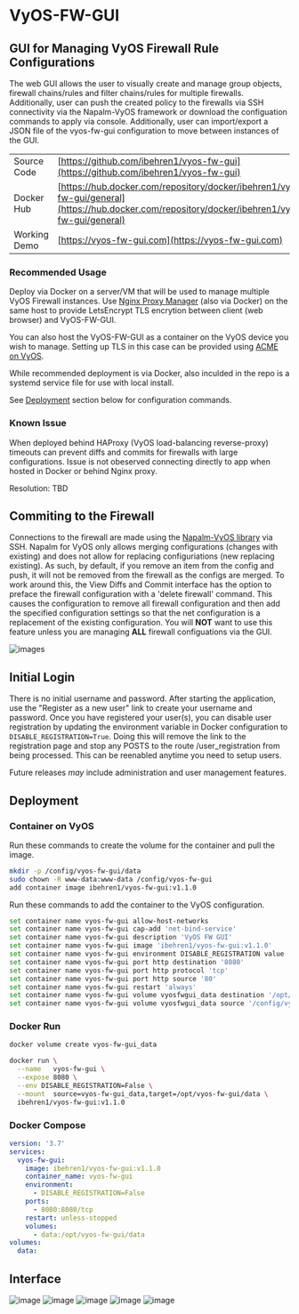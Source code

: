 # VyOS-FW-GUI

## GUI for Managing VyOS Firewall Rule Configurations

The web GUI allows the user to visually create and manage group objects, firewall chains/rules and filter chains/rules for multiple firewalls. Additionally, user can push the created policy to the firewalls via SSH connectivity via the Napalm-VyOS framework or download the configuation commands to apply via console. Additionally, user can import/export a JSON file of the vyos-fw-gui configuration to move between instances of the GUI.

| | |
| - | - |
| Source Code | [https://github.com/ibehren1/vyos-fw-gui](https://github.com/ibehren1/vyos-fw-gui)  |
| Docker Hub | [https://hub.docker.com/repository/docker/ibehren1/vyos-fw-gui/general](https://hub.docker.com/repository/docker/ibehren1/vyos-fw-gui/general)  |
| Working Demo | [https://vyos-fw-gui.com](https://vyos-fw-gui.com)|

### Recommended Usage

Deploy via Docker on a server/VM that will be used to manage multiple VyOS Firewall instances.  Use [Nginx Proxy Manager](https://nginxproxymanager.com/) (also via Docker) on the same host to provide LetsEncrypt TLS encrytion between client (web browser) and VyOS-FW-GUI.

You can also host the VyOS-FW-GUI as a container on the VyOS device you wish to manage.  Setting up TLS in this case can be provided using [ACME on VyOS](https://docs.vyos.io/en/sagitta/configuration/pki/index.html#acme).

While recommended deployment is via Docker, also inculded in the repo is a systemd service file for use with local install.  

See [Deployment](#deployment) section below for configuration commands.

### Known Issue

When deployed behind HAProxy (VyOS load-balancing reverse-proxy) timeouts can prevent diffs and commits for firewalls with large configurations.  Issue is not obeserved connecting directly to app when hosted in Docker or behind Nginx proxy.

Resolution: TBD

## Commiting to the Firewall

Connections to the firewall are made using the [Napalm-VyOS library](https://github.com/napalm-automation-community/napalm-vyos) via SSH.  Napalm for VyOS only allows merging configurations (changes with existing) and does not allow for replacing configuriations (new replacing existing).  As such, by default, if you remove an item from the config and push, it will not be removed from the firewall as the configs are merged.  To work around this, the View Diffs and Commit interface has the option to preface the firewall configuration with a 'delete firewall' command.  This causes the configuration to remove all firewall configuration and then add the specified configuration settings so that the net configuration is a replacement of the existing configuration.  You will __NOT__ want to use this feature unless you are managing __ALL__ firewall configuations via the GUI.

![images](./images/commit.png)

## Initial Login

There is no initial username and password.  After starting the application, use the "Register as a new user" link to create your username and password.  Once you have registered your user(s), you can disable user registration by updating the environment variable in Docker configuration to `DISABLE_REGISTRATION=True`. Doing this will remove the link to the registration page and stop any POSTS to the route /user_registration from being processed.  This can be reenabled anytime you need to setup users.

Future releases *may* include administration and user management features.

## Deployment

### Container on VyOS

Run these commands to create the volume for the container and pull the image.

```bash
mkdir -p /config/vyos-fw-gui/data
sudo chown -R www-data:www-data /config/vyos-fw-gui
add container image ibehren1/vyos-fw-gui:v1.1.0
```

Run these commands to add the container to the VyOS configuration.

```bash
set container name vyos-fw-gui allow-host-networks
set container name vyos-fw-gui cap-add 'net-bind-service'
set container name vyos-fw-gui description 'VyOS FW GUI'
set container name vyos-fw-gui image 'ibehren1/vyos-fw-gui:v1.1.0'
set container name vyos-fw-gui environment DISABLE_REGISTRATION value 'False'
set container name vyos-fw-gui port http destination '8080'
set container name vyos-fw-gui port http protocol 'tcp'
set container name vyos-fw-gui port http source '80'
set container name vyos-fw-gui restart 'always'
set container name vyos-fw-gui volume vyosfwgui_data destination '/opt/vyos-fw-gui/data'
set container name vyos-fw-gui volume vyosfwgui_data source '/config/vyos-fw-gui/data'
```

### Docker Run

```bash
docker volume create vyos-fw-gui_data

docker run \
  --name   vyos-fw-gui \
  --expose 8080 \
  --env DISABLE_REGISTRATION=False \
  --mount  source=vyos-fw-gui_data,target=/opt/vyos-fw-gui/data \
  ibehren1/vyos-fw-gui:v1.1.0
```

### Docker Compose

```yaml
version: '3.7'
services:
  vyos-fw-gui:
    image: ibehren1/vyos-fw-gui:v1.1.0
    container_name: vyos-fw-gui
    environment:
      - DISABLE_REGISTRATION=False
    ports:
      - 8080:8080/tcp
    restart: unless-stopped
    volumes:
      - data:/opt/vyos-fw-gui/data
volumes:
  data:
```

## Interface

![image](./images/vyos-fw-gui_interface_1.png)
![image](./images/vyos-fw-gui_interface_2.png)
![image](./images/vyos-fw-gui_interface_3.png)
![image](./images/vyos-fw-gui_interface_4.png)
![image](./images/vyos-fw-gui_interface_5.png)
